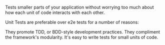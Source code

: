 Tests smaller parts of your application without worrying too much about how each unit of code interacts with each other. 

Unit Tests are preferable over e2e tests for a number of reasons:

They promote TDD, or BDD-style development practices.
They compliment the framework's modularity. It's easy to write tests for small units of code.

